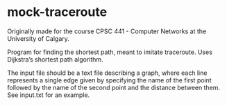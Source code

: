 # mock-traceroute
Originally made for the course CPSC 441 - Computer Networks at the University of Calgary.

Program for finding the shortest path, meant to imitate traceroute. Uses Dijkstra’s shortest path algorithm.

The input file should be a text file describing a graph, where each line represents a single edge given by specifying the name of the first point followed by the name of the second point and the distance between them. See input.txt for an example.
